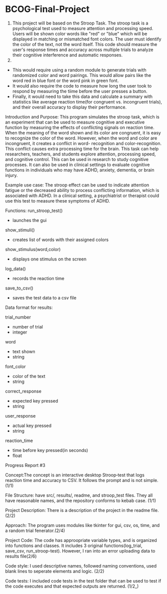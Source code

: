 # BCOG-Final-Project

1.  This project will be based on the Stroop Task. The stroop task is a psychological test used to measure attention and processing speed. Users will be shown color words like "red" or "blue" which will be displayed in matching or mismatched font colors. The user must identify the color of the text, not the word itself. This code should measure the user's response times and accuracy across multiple trials to analyze their cognitive interference and automatic responses.
2.
  - This would require using a random module to generate trials with randomized color and word pairings. This would allow pairs like the word red in blue font or the word pink in green font.
  -  It would also require the code to measure how long the user took to respond by measuring the tiime before the user presses a button. 
  - Finally, it would need to take this data and calculate a summary with statistics like average reaction time(for congruent vs. incongruent trials), and their overall accuracy to display their performance. 

Introduction and Purpose: 
This program simulates the stroop task, which is an experiment that can be used to measure cognitive and executive function by measuring the effects of conflicting signals on reaction time. When the meaning of the word shown and its color are congruent, it is easy to recognize the color of the word. However, when the word and color are incongruent, it creates a conflict in word- recognition and color-recognition. This conflict causes extra processing time for the brain.
This task can help researchers, teachers, and students explore attention, processing speed, and cognitive control. This can be used in research to study cognitive processes. It can also be used in clinical settings to evaluate cognitive functions in individuals who may have ADHD, anxiety, dementia, or brain injury.  

Example use case: 
The stroop effect can be used to indicate attention fatigue or the decreased ability to process conflicting information, which is associated with ADHD. In a clinical setting, a psychiatrist or therapist could use this test to measure these symptoms of ADHD.

Functions:
run_stroop_test()
- launches the gui

show_stimuli()
- creates list of words with their assigned colors

show_stimulus(word,color)
- displays one stimulus on the screen

log_data()
- records the reaction time

save_to_csv()
- saves the test data to a csv file


Data format for results:

trial_number 
- number of trial
- integer

word
- text shown
- string

font_color
- color of the text
- string

correct_response
- expected key pressed
- string

user_response
- actual key pressed
- string

reaction_time
- time before key pressed(in seconds)
- float




Progress Report #3



Concept:The concept is an interactive desktop Stroop‑test that logs reaction time and accuracy to CSV. It follows the prompt and is not simple. (1/1)


File Structure: have src/, results/, readme, and stroop_test files. They all have reasonable names, and the repository conforms to kebab case. (1/1)

Project Description: There is a description of the project in the readme file. (2/2)

Approach: The program uses modules like tkinter for gui, csv, os, time, and a random trial fenerator.(2/4)

Project Code: The code has approopriate variable types, and is organized into functions and classes. It includes 3 original functions(log_trial, save_csv, run_stroop-test). However, I ran into an error uploading data to results file(2/6)

Code style: I used descriptive names, followed naming conventions, used blank lines to seperate elements and logic. (2/2)

Code tests: I included code tests in the test folder that can be used to test if the code executes and that expected outputs are returned. (1/2_)












